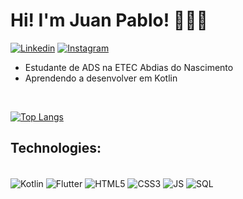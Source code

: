 # Hi! I'm Juan Pablo! 🙋🏾‍♂️
[![Linkedin](https://img.shields.io/badge/LinkedIn-0077B5?style=for-the-badge&logo=linkedin&logoColor=white)](www.linkedin.com/in/JuanSouza9)
[![Instagram](https://img.shields.io/badge/Instagram-E4405F?style=for-the-badge&logo=instagram&logoColor=white)](https://www.instagram.com/juan_blacks_/)

<ul>
<li>Estudante de ADS na ETEC Abdias do Nascimento
<li>Aprendendo a desenvolver em Kotlin
</ul>
<br/>

[![Top Langs](https://github-readme-stats.vercel.app/api/top-langs/?username=juansouza09&layout=compact)](https://github.com/juansouza09/)


                                                         

## Technologies:

<div style="display: "incle_block"><br/>
    <img align="center" alt="Kotlin" src="https://img.shields.io/badge/Kotlin-0095D5?&style=for-the-badge&logo=kotlin&logoColor=white"/>
    <img align="center" alt="Flutter" src="https://img.shields.io/badge/Flutter-02569B?style=for-the-badge&logo=flutter&logoColor=white"/>
    <img align="center" alt="HTML5" src="https://img.shields.io/badge/HTML5-E34F26?style=for-the-badge&logo=html5&logoColor=white"/>
    <img align="center" alt="CSS3" src="https://img.shields.io/badge/CSS3-1572B6?style=for-the-badge&logo=css3&logoColor=white"/>
    <img align="center" alt="JS" src="https://img.shields.io/badge/JavaScript-F7DF1E?style=for-the-badge&logo=javascript&logoColor=black"/>
    <img align="center" alt="SQL" src="https://img.shields.io/badge/MySQL-00000F?style=for-the-badge&logo=mysql&logoColor=white"/>
</div>
